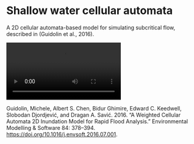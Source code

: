# Shallow water cellular automata

A 2D cellular automata-based model for simulating subcritical flow, described in (Guidolin et al., 2016).

![](https://raw.githubusercontent.com/jj-foster/shallow-water-cellular-automata/master/river.mp4)

Guidolin, Michele, Albert S. Chen, Bidur Ghimire, Edward C. Keedwell, Slobodan Djordjević, and Dragan A. Savić. 2016. “A Weighted Cellular Automata 2D Inundation Model for Rapid Flood Analysis.” Environmental Modelling & Software 84: 378–394. https://doi.org/10.1016/j.envsoft.2016.07.001.